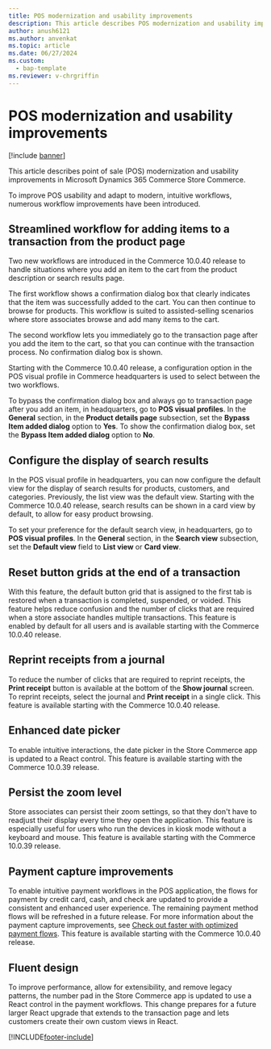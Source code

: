 ```yaml
---
title: POS modernization and usability improvements
description: This article describes POS modernization and usability improvements in Microsoft Dynamics 365 Commerce Store Commerce.
author: anush6121
ms.author: anvenkat 
ms.topic: article 
ms.date: 06/27/2024
ms.custom: 
  - bap-template
ms.reviewer: v-chrgriffin
---
```


# POS modernization and usability improvements

[!include [banner](../includes/banner.md)]

This article describes point of sale (POS) modernization and usability improvements in Microsoft Dynamics 365 Commerce Store Commerce.

To improve POS usability and adapt to modern, intuitive workflows, numerous workflow improvements have been introduced.

## Streamlined workflow for adding items to a transaction from the product page

Two new workflows are introduced in the Commerce 10.0.40 release to handle situations where you add an item to the cart from the product description or search results page.

The first workflow shows a confirmation dialog box that clearly indicates that the item was successfully added to the cart. You can then continue to browse for products. This workflow is suited to assisted-selling scenarios where store associates browse and add many items to the cart.

The second workflow lets you immediately go to the transaction page after you add the item to the cart, so that you can continue with the transaction process. No confirmation dialog box is shown.

Starting with the Commerce 10.0.40 release, a configuration option in the POS visual profile in Commerce headquarters is used to select between the two workflows.

To bypass the confirmation dialog box and always go to transaction page after you add an item, in headquarters, go to **POS visual profiles**. In the **General** section, in the **Product details page** subsection, set the **Bypass Item added dialog** option to **Yes**. To show the confirmation dialog box, set the **Bypass Item added dialog** option to **No**.

## Configure the display of search results

In the POS visual profile in headquarters, you can now configure the default view for the display of search results for products, customers, and categories. Previously, the list view was the default view. Starting with the Commerce 10.0.40 release, search results can be shown in a card view by default, to allow for easy product browsing.

To set your preference for the default search view, in headquarters, go to **POS visual profiles**. In the **General** section, in the **Search view** subsection, set the **Default view** field to **List view** or **Card view**.

## Reset button grids at the end of a transaction

With this feature, the default button grid that is assigned to the first tab is restored when a transaction is completed, suspended, or voided. This feature helps reduce confusion and the number of clicks that are required when a store associate handles multiple transactions. This feature is enabled by default for all users and is available starting with the Commerce 10.0.40 release.

## Reprint receipts from a journal

To reduce the number of clicks that are required to reprint receipts, the **Print receipt** button is available at the bottom of the **Show journal** screen. To reprint receipts, select the journal and **Print receipt** in a single click. This feature is available starting with the Commerce 10.0.40 release.

## Enhanced date picker

To enable intuitive interactions, the date picker in the Store Commerce app is updated to a React control. This feature is available starting with the Commerce 10.0.39 release.

## Persist the zoom level

Store associates can persist their zoom settings, so that they don't have to readjust their display every time they open the application. This feature is especially useful for users who run the devices in kiosk mode without a keyboard and mouse. This feature is available starting with the Commerce 10.0.39 release.

## Payment capture improvements

To enable intuitive payment workflows in the POS application, the flows for payment by credit card, cash, and check are updated to provide a consistent and enhanced user experience. The remaining payment method flows will be refreshed in a future release. For more information about the payment capture improvements, see [Check out faster with optimized payment flows](dev-itpro/faster-checkout-pos.md). This feature is available starting with the Commerce 10.0.40 release.

## Fluent design

To improve performance, allow for extensibility, and remove legacy patterns, the number pad in the Store Commerce app is updated to use a React control in the payment workflows. This change prepares for a future larger React upgrade that extends to the transaction page and lets customers create their own custom views in React.

[!INCLUDE[footer-include](../includes/footer-banner.md)]
